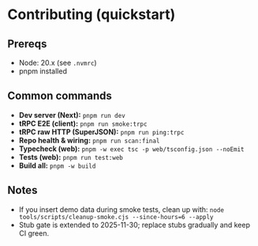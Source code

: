 # Contributing (quickstart)

## Prereqs

- Node: 20.x (see `.nvmrc`)
- pnpm installed

## Common commands

- **Dev server (Next):** `pnpm run dev`
- **tRPC E2E (client):** `pnpm run smoke:trpc`
- **tRPC raw HTTP (SuperJSON):** `pnpm run ping:trpc`
- **Repo health & wiring:** `pnpm run scan:final`
- **Typecheck (web):** `pnpm -w exec tsc -p web/tsconfig.json --noEmit`
- **Tests (web):** `pnpm run test:web`
- **Build all:** `pnpm -w build`

## Notes

- If you insert demo data during smoke tests, clean up with:
  `node tools/scripts/cleanup-smoke.cjs --since-hours=6 --apply`
- Stub gate is extended to 2025-11-30; replace stubs gradually and keep CI green.
